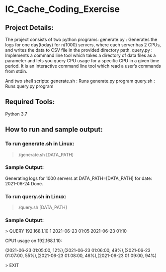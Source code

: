 # IC_Cache_Coding_Exercise
## Project Details:
The project consists of two python programs:
generate.py : Generates the logs for one day(today) for n(1000) servers, where each server has 2 CPUs, and writes the data to CSV file in the provided directory path.
query.py : Implements a command line tool which takes a directory of data files as a parameter and lets you query CPU usage for a specific CPU in a given time period. It is an interactive command line tool which read a user’s commands from stdin.

And two shell scripts:
generate.sh : Runs generate.py program
query.sh : Runs query.py program

## Required Tools: 
Python 3.7

## How to run and sample output:
### To run generate.sh in Linux:
> ./generate.sh [DATA_PATH]

### Sample Output:
Generating logs for 1000 servers at DATA_PATH=[DATA_PATH] for date: 2021-06-24
Done.

### To run query.sh in Linux:
> ./query.sh [DATA_PATH]

### Sample Output:
&gt; QUERY 192.168.1.10 1 2021-06-23 01:05 2021-06-23 01:10

CPU1 usage on 192.168.1.10:

(2021-06-23 01:05:00, 12%),(2021-06-23 01:06:00, 49%),(2021-06-23 01:07:00, 55%),(2021-06-23 01:08:00, 46%),(2021-06-23 01:09:00, 94%)

&gt; EXIT
